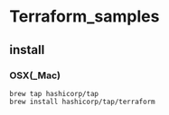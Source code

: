 # Terraform_samples

## install

### OSX(\_Mac)

```
brew tap hashicorp/tap
brew install hashicorp/tap/terraform
```
